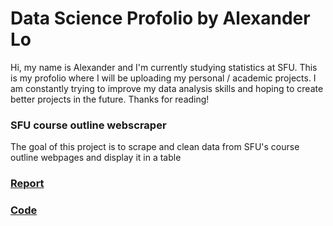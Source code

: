 # Data Science Profolio by Alexander Lo

Hi, my name is Alexander and I'm currently studying statistics at SFU. This is my profolio where I will be uploading my personal / academic projects. I am constantly trying to improve my data analysis skills and hoping to create better projects in the future. Thanks for reading!

### SFU course outline webscraper 
The goal of this project is to scrape and clean data from SFU's course outline webpages and display it in a table
### [Report](http://rpubs.com/alexlo97/499396)
### [Code](https://github.com/alexlo97/Profolio/blob/master/SFU_webscraper.Rmd)
